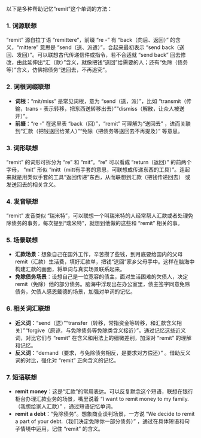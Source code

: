 以下是多种帮助记忆“remit”这个单词的方法：

### 1. 词源联想
“remit” 源自拉丁语 “remittere”，前缀 “re -” 有 “back（向后、返回）” 的含义，“mittere” 意思是 “send（送、派遣）”，合起来最初表示 “send back（送回、发回）”。可以联想古代传递信件或指令，若不合适就 “send back” 回去修改，由此延伸出“汇（款）”含义，就像把钱“送回”给需要的人；还有“免除（债务等）”含义，仿佛把债务“送回去，不再追究”。

### 2. 词根词缀联想
 - **词根**：“mit/miss” 是常见词根，意为 “send（送，派）”，比如 “transmit（传输，trans - 表示转移，把东西送转移出去）”“dismiss（解散，让众人被送开）”。
 - **前缀**：“re -” 在这里表 “back（回）”，“remit” 可理解为“送回去” ，进而关联到“汇款（把钱送回给某人）”“免除（把债务等送回去不再提及）” 等意思。

### 3. 词形联想
“remit” 的词形可拆分为 “re” 和 “mit”。“re” 可以看成 “return（返回）” 的前两个字母， “mit” 形似 “mitt（mitt有手套的意思，可联想成传递东西的工具）”。连起来就是用类似手套的工具“返回传递”东西，从而联想到汇款（把钱传递回去） 或发送回去的相关含义。

### 4. 发音联想
“remit” 发音类似 “瑞米特”，可以联想一个叫瑞米特的人经常帮人汇款或者处理免除债务的事务，每次提到“瑞米特”，就想到他做的这些和 “remit” 相关的事。

### 5. 场景联想
 - **汇款场景**：想象自己在国外工作，辛苦攒了些钱，到月底要给国内的父母 remit（汇款）生活费，填好汇款单，把钱“送回”家乡父母手中。这样在脑海中构建汇款的画面，将单词与真实场景联系起来。
 - **免除债务场景**：设想自己是一位宽容的债主，面对生活困难的欠债人，决定 remit（免除）他的部分债务。脑海中浮现出在办公室里，债主签字同意免除债务，欠债人感恩戴德的场景，加强对单词的记忆。

### 6. 相关词汇联想
 - **近义词**：“send（送）”“transfer（转移，常指资金等转移，和汇款含义相关）”“forgive（原谅，与免除债务等免除类含义接近）”。通过记忆这些近义词，对比它们与 “remit” 在含义和用法上的细微差别，加深对 “remit” 的理解和记忆。
 - **反义词**：“demand（要求，与免除债务相反，是要求对方偿还）” 。借助反义词的对比，强化对 “remit” 正向含义的记忆。

### 7. 短语联想
 - **remit money**：这是“汇款”的常用表达。可以反复默念这个短语，联想在银行柜台办理汇款业务的场景，嘴里说着 “I want to remit money to my family.（我想给家人汇款）” ，通过短语记忆单词。
 - **remit a debt**：“免除债务”。想象商业谈判场景，一方说 “We decide to remit a part of your debt.（我们决定免除你一部分债务）” ，通过在具体短语和句子情境中运用，记住 “remit” 的含义。 